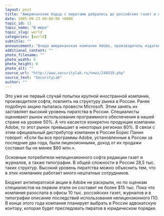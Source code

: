 ```yaml
---
layout: post
title: "Американские борцы с пиратами добрались до российских газет и журналов"
date: 2005-09-23 00:00:00 +0000
topic_id: 11
topic_name: "В мире"
topic_slug: world
categories: [world]
subtitle: ""
announcement: "Вчера американская компания Adobe, производитель издательско-полиграфического ПО, объявила о начале борьбы с российскими пиратами. Участникам рынка разосланы предупреждения о недопустимости использования нелицензионного софта Adobe, а в конце года компания выберет адвокатскую контору, которая будет заниматься судебным преследованием пиратов. По мнению участников рынка, кампания Adobe будет малорезультативной; они говорят, что производителю было бы правильнее бороться с пиратами маркетинговыми методами."
additional_content: ""
photo_filename: ""
photo_width: 0
photo_height: 0
photo_alt: ""
source_url: "http://www.securitylab.ru/news/240519.php"
source_text: "SecurityLab"
author: ""
---
```

Это уже не первый случай попытки крупной иностранной компании, производителя софта, повлиять на структуру рынка в России. Ранее подобную акцию пыталась провести Microsoft. Этим занять их заставляет высокий уровень пиратства в России. Специалисты оценивают рынок использования программного обеспечения в нашей стране на уровне 50%. А что касается конкретно продукции компании Adobe, то этот рынок превышает в некоторых регионах 80%. В связи с этим официальный дистрибутор компании в России Борис Панин говорит: «Если бы все программы Adobe, установленные в России за последние два года, были лицензионными, доход от их продажи составил бы не менее $60 млн.».

Основные потребители нелицензионного софта редакции газет и журналов, а также типографии. В общей сложности в России 28,5 тыс. таких структур. Высокий уровень пиратства можно объяснить тем, что в этих компаниях работает много нештатных сотрудников.

Бюджет антипиратской акции в Adobe не раскрыли, но по оценкам специалистов на первом этапе он составит не более $15 тыс. Пока что компания разослала в офисы 10 тыс. российских газет, журналов и в типографии описание последствий использования нелицензионного ПО. В конце этого года компания планирует выбрать в России адвокатскую контору, которая будет преследовать пиратов в юридическом порядке.
